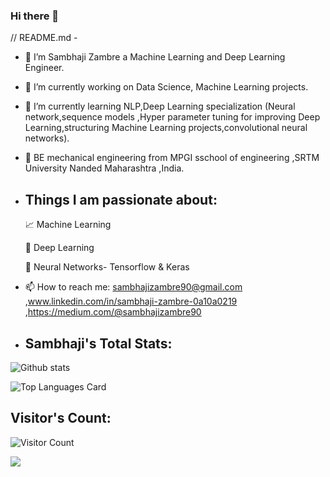 ### Hi there 👋

<!--
**sambhajizambre/sambhajizambre** is a ✨ _special_ ✨ repository because its `README.md` (this file) appears on your GitHub profile.
- 😄 Pronouns: ...
- ⚡ Fun fact: ...
-->// README.md - 
- 🔭 I’m Sambhaji Zambre a Machine Learning and Deep Learning Engineer.
- 🌱 I’m currently working on Data Science, Machine Learning projects.
 
- 👯 I’m currently learning NLP,Deep Learning specialization (Neural network,sequence models ,Hyper parameter tuning for improving Deep Learning,structuring Machine Learning projects,convolutional neural networks).

- 🤔 BE mechanical engineering from MPGI sschool of engineering ,SRTM University Nanded Maharashtra ,India.

- ## Things I am passionate about:

  📈 Machine Learning

  🤖 Deep Learning

  🧠 Neural Networks- Tensorflow & Keras

- 📫 How to reach me: sambhajizambre90@gmail.com ,www.linkedin.com/in/sambhaji-zambre-0a10a0219 ,https://medium.com/@sambhajizambre90
- ## Sambhaji's Total Stats:

![Github stats](https://github-readme-stats.vercel.app/api?username=sambhajizambre&theme=highcontrast&show_icons=true&count_private=true)

![Top Languages Card](https://github-readme-stats.vercel.app/api/top-langs/?username=shinokada&layout=compact)
## Visitor's Count:

![Visitor Count](https://profile-counter.glitch.me/sambhajizambre/count.svg)


![](https://komarev.com/ghpvc/?username=your-sambhajizambre)
